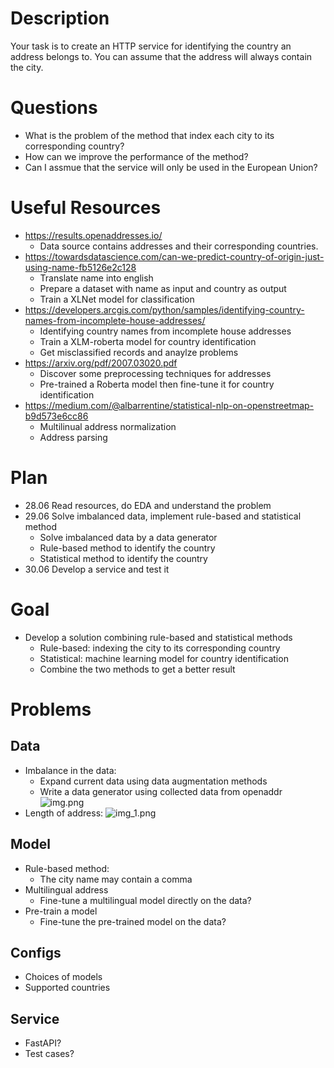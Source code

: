 # Description
Your task is to create an HTTP service for identifying the country an address belongs to. 
You can assume that the address will always contain the city.

# Questions
- What is the problem of the method that index each city to its corresponding country?
- How can we improve the performance of the method?
- Can I assmue that the service will only be used in the European Union?

# Useful Resources
- https://results.openaddresses.io/
  - Data source contains addresses and their corresponding countries.
- https://towardsdatascience.com/can-we-predict-country-of-origin-just-using-name-fb5126e2c128
  - Translate name into english
  - Prepare a dataset with name as input and country as output
  - Train a XLNet model for classification
- https://developers.arcgis.com/python/samples/identifying-country-names-from-incomplete-house-addresses/
  - Identifying country names from incomplete house addresses
  - Train a XLM-roberta model for country identification
  - Get misclassified records and anaylze problems
- https://arxiv.org/pdf/2007.03020.pdf
  - Discover some preprocessing techniques for addresses
  - Pre-trained a Roberta model then fine-tune it for country identification
- https://medium.com/@albarrentine/statistical-nlp-on-openstreetmap-b9d573e6cc86
  - Multilinual address normalization
  - Address parsing

# Plan
- 28.06 Read resources, do EDA and understand the problem
- 29.06 Solve imbalanced data, implement rule-based and statistical method
  - Solve imbalanced data by a data generator
  - Rule-based method to identify the country
  - Statistical method to identify the country
- 30.06 Develop a service and test it 

# Goal
- Develop a solution combining rule-based and statistical methods
  - Rule-based: indexing the city to its corresponding country
  - Statistical: machine learning model for country identification
  - Combine the two methods to get a better result

# Problems

## Data
- Imbalance in the data:
  - Expand current data using data augmentation methods
  - Write a data generator using collected data from openaddr
![img.png](res/img.png)
- Length of address:
![img_1.png](res/img_1.png)

## Model
- Rule-based method:
  - The city name may contain a comma
- Multilingual address
  - Fine-tune a multilingual model directly on the data?
- Pre-train a model
  - Fine-tune the pre-trained model on the data?

## Configs
- Choices of models
- Supported countries


## Service
- FastAPI?
- Test cases?

